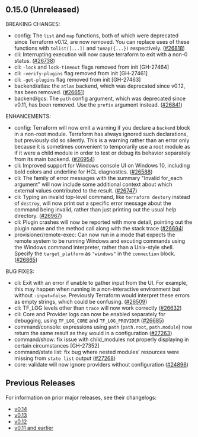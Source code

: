 ## 0.15.0 (Unreleased)

BREAKING CHANGES:

* config: The `list` and `map` functions, both of which were deprecated since Terraform v0.12, are now removed. You can replace uses of these functions with `tolist([...])` and `tomap({...})` respectively. ([#26818](https://github.com/hashicorp/terraform/issues/26818))
* cli: Interrupting execution will now cause terraform to exit with a non-0 status. ([#26738](https://github.com/hashicorp/terraform/issues/26738))
* cli: `-lock` and `lock-timeout` flags removed from init [GH-27464]
* cli: `-verify-plugins` flag removed from init [GH-27461]
* cli: `-get-plugins` flag removed from init [GH-27463]
* backend/atlas: the `atlas` backend, which was deprecated since v0.12, has been removed. ([#26651](https://github.com/hashicorp/terraform/issues/26651))
* backend/gcs: The `path` config argument, which was deprecated since v0.11, has been removed. Use the `prefix` argument instead. ([#26841](https://github.com/hashicorp/terraform/issues/26841))

ENHANCEMENTS:

* config: Terraform will now emit a warning if you declare a `backend` block in a non-root module. Terraform has always ignored such declarations, but previously did so silently. This is a warning rather than an error only because it is sometimes convenient to temporarily use a root module as if it were a child module in order to test or debug its behavior separately from its main backend. ([#26954](https://github.com/hashicorp/terraform/issues/26954))
* cli: Improved support for Windows console UI on Windows 10, including bold colors and underline for HCL diagnostics. ([#26588](https://github.com/hashicorp/terraform/issues/26588))
* cli: The family of error messages with the summary "Invalid for_each argument" will now include some additional context about which external values contributed to the result. ([#26747](https://github.com/hashicorp/terraform/issues/26747))
* cli: Typing an invalid top-level command, like `terraform destory` instead of `destroy`, will now print out a specific error message about the command being invalid, rather than just printing out the usual help directory. ([#26967](https://github.com/hashicorp/terraform/issues/26967))
* cli: Plugin crashes will now be reported with more detail, pointing out the plugin name and the method call along with the stack trace ([#26694](https://github.com/hashicorp/terraform/issues/26694))
* provisioner/remote-exec: Can now run in a mode that expects the remote system to be running Windows and excuting commands using the Windows command interpreter, rather than a Unix-style shell. Specify the `target_platform` as `"windows"` in the `connection` block. ([#26865](https://github.com/hashicorp/terraform/issues/26865))

BUG FIXES:

* cli: Exit with an error if unable to gather input from the UI. For example, this may happen when running in a non-interactive environment but without `-input=false`. Previously Terraform would interpret these errors as empty strings, which could be confusing. ([#26509](https://github.com/hashicorp/terraform/issues/26509))
* cli: TF_LOG levels other than `trace` will now work correctly ([#26632](https://github.com/hashicorp/terraform/issues/26632))
* cli: Core and Provider logs can now be enabled separately for debugging, using `TF_LOG_CORE` and `TF_LOG_PROVIDER` ([#26685](https://github.com/hashicorp/terraform/issues/26685))
* command/console: expressions using `path` (`path.root`, `path.module`) now return the same result as they would in a configuration ([#27263](https://github.com/hashicorp/terraform/issues/27263))
* command/show: fix issue with child_modules not properly displaying in certain circumstances [GH-27352]
* command/state list: fix bug where nested modules' resources were missing from `state list` output ([#27268](https://github.com/hashicorp/terraform/issues/27268))
* core: validate will now ignore providers without configuration ([#24896](https://github.com/hashicorp/terraform/issues/24896))

## Previous Releases

For information on prior major releases, see their changelogs:

* [v0.14](https://github.com/hashicorp/terraform/blob/v0.14/CHANGELOG.md)
* [v0.13](https://github.com/hashicorp/terraform/blob/v0.13/CHANGELOG.md)
* [v0.12](https://github.com/hashicorp/terraform/blob/v0.12/CHANGELOG.md)
* [v0.11 and earlier](https://github.com/hashicorp/terraform/blob/v0.11/CHANGELOG.md)
